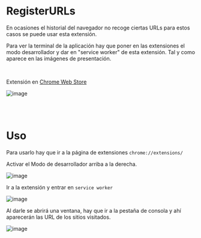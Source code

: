# RegisterURLs
En ocasiones el historial del navegador no recoge ciertas URLs para estos casos se puede usar esta extensión.

Para ver la terminal de la aplicación hay que poner en las extensiones el modo desarrollador y dar en "service worker" de esta extensión. Tal y como aparece en las imágenes de presentación.

<br>

Extensión en [Chrome Web Store](https://chrome.google.com/webstore/detail/iojdamghibfbnoemgbnpiloffkgkdmao)

![image](https://user-images.githubusercontent.com/54257745/181918860-e73b8a07-9272-43d4-9110-25e004a64ac3.png)

<br><br>

# Uso

Para usarlo hay que ir a la página de extensiones `chrome://extensions/`

Activar el Modo de desarrollador arriba a la derecha.

![image](https://user-images.githubusercontent.com/54257745/181919457-fcc1193b-a5c6-40eb-af7f-794039419bc0.png)

Ir a la extensión y entrar en `service worker`

![image](https://user-images.githubusercontent.com/54257745/181919471-6af6b2ec-00dd-4bc0-b295-0ec0769b612d.png)

Al darle se abrirá una ventana, hay que ir a la pestaña de consola y ahí aparecerán las URL de los sitios visitados.

![image](https://user-images.githubusercontent.com/54257745/181919504-4210ffd6-f564-4c6b-a48f-f98ce1a83386.png)
